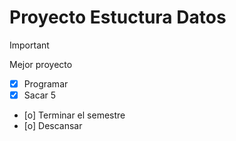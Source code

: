 # Proyecto Estuctura Datos

>[!IMPORTANT]
>Mejor proyecto
- [x] Programar
- [x] Sacar 5
- [o] Terminar el semestre
- [o] Descansar
